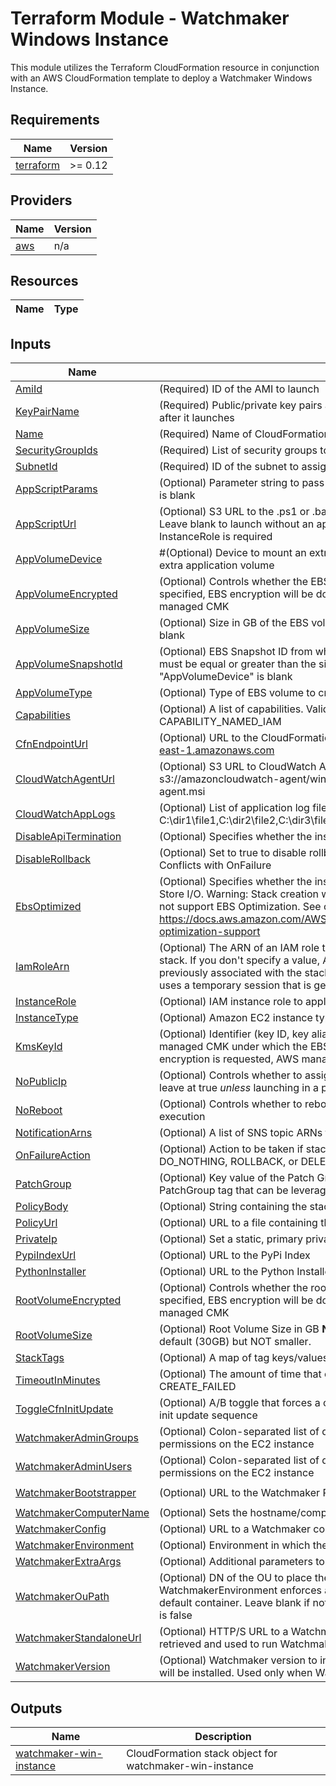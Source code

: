 # Terraform Module - Watchmaker Windows Instance

This module utilizes the Terraform CloudFormation resource in conjunction
with an AWS CloudFormation template to deploy a Watchmaker Windows Instance.

<!-- BEGIN TFDOCS -->
## Requirements

| Name | Version |
|------|---------|
| <a name="requirement_terraform"></a> [terraform](#requirement\_terraform) | >= 0.12 |

## Providers

| Name | Version |
|------|---------|
| <a name="provider_aws"></a> [aws](#provider\_aws) | n/a |

## Resources

| Name | Type |
|------|------|

## Inputs

| Name | Description | Type | Default | Required |
|------|-------------|------|---------|:--------:|
| <a name="input_AmiId"></a> [AmiId](#input\_AmiId) | (Required) ID of the AMI to launch | `string` | n/a | yes |
| <a name="input_KeyPairName"></a> [KeyPairName](#input\_KeyPairName) | (Required) Public/private key pairs allow you to securely connect to your instance after it launches | `string` | n/a | yes |
| <a name="input_Name"></a> [Name](#input\_Name) | (Required) Name of CloudFormation Stack | `string` | n/a | yes |
| <a name="input_SecurityGroupIds"></a> [SecurityGroupIds](#input\_SecurityGroupIds) | (Required) List of security groups to apply to the instance | `string` | n/a | yes |
| <a name="input_SubnetId"></a> [SubnetId](#input\_SubnetId) | (Required) ID of the subnet to assign to the instance | `string` | n/a | yes |
| <a name="input_AppScriptParams"></a> [AppScriptParams](#input\_AppScriptParams) | (Optional) Parameter string to pass to the application script. Ignored if AppScriptUrl is blank | `string` | `""` | no |
| <a name="input_AppScriptUrl"></a> [AppScriptUrl](#input\_AppScriptUrl) | (Optional) S3 URL to the .ps1 or .bat application script in an S3 bucket (s3://). Leave blank to launch without an application script. If specified, an appropriate InstanceRole is required | `string` | `null` | no |
| <a name="input_AppVolumeDevice"></a> [AppVolumeDevice](#input\_AppVolumeDevice) | #(Optional) Device to mount an extra EBS volume. Leave blank to launch without an extra application volume | `string` | `null` | no |
| <a name="input_AppVolumeEncrypted"></a> [AppVolumeEncrypted](#input\_AppVolumeEncrypted) | (Optional) Controls whether the EBS volume will be encrypted. When KmsKeyId is specified, EBS encryption will be done using that, otherwise encrypted using AWS managed CMK | `bool` | `false` | no |
| <a name="input_AppVolumeSize"></a> [AppVolumeSize](#input\_AppVolumeSize) | (Optional) Size in GB of the EBS volume to create. Ignored if AppVolumeDevice is blank | `string` | `"1"` | no |
| <a name="input_AppVolumeSnapshotId"></a> [AppVolumeSnapshotId](#input\_AppVolumeSnapshotId) | (Optional) EBS Snapshot ID from which to create the AppVolume. "AppVolumeSize" must be equal or greater than the size of the snapshot. Ignored if "AppVolumeDevice" is blank | `string` | `null` | no |
| <a name="input_AppVolumeType"></a> [AppVolumeType](#input\_AppVolumeType) | (Optional) Type of EBS volume to create. Ignored if AppVolumeDevice is blank | `string` | `"gp2"` | no |
| <a name="input_Capabilities"></a> [Capabilities](#input\_Capabilities) | (Optional) A list of capabilities. Valid values: CAPABILITY\_IAM or CAPABILITY\_NAMED\_IAM | `list(string)` | `[]` | no |
| <a name="input_CfnEndpointUrl"></a> [CfnEndpointUrl](#input\_CfnEndpointUrl) | (Optional) URL to the CloudFormation Endpoint. e.g. https://cloudformation.us-east-1.amazonaws.com | `string` | `"https://cloudformation.us-east-1.amazonaws.com"` | no |
| <a name="input_CloudWatchAgentUrl"></a> [CloudWatchAgentUrl](#input\_CloudWatchAgentUrl) | (Optional) S3 URL to CloudWatch Agent installer. Example: s3://amazoncloudwatch-agent/windows/amd64/latest/amazon-cloudwatch-agent.msi | `string` | `null` | no |
| <a name="input_CloudWatchAppLogs"></a> [CloudWatchAppLogs](#input\_CloudWatchAppLogs) | (Optional) List of application log file paths to send to CloudWatch. Example: C:\dir1\file1,C:\dir2\file2,C:\dir3\file3 | `list(string)` | `[]` | no |
| <a name="input_DisableApiTermination"></a> [DisableApiTermination](#input\_DisableApiTermination) | (Optional) Specifies whether the instance can be terminated through the API. | `bool` | `false` | no |
| <a name="input_DisableRollback"></a> [DisableRollback](#input\_DisableRollback) | (Optional) Set to true to disable rollback of the stack if stack creation failed. Conflicts with OnFailure | `string` | `false` | no |
| <a name="input_EbsOptimized"></a> [EbsOptimized](#input\_EbsOptimized) | (Optional) Specifies whether the instance is optimized for Amazon Elastic Block Store I/O. Warning: Stack creation will fail if set to true and the instance type does not support EBS Optimization. See complete list of supported instances here: https://docs.aws.amazon.com/AWSEC2/latest/UserGuide/EBSOptimized.html#ebs-optimization-support | `bool` | `false` | no |
| <a name="input_IamRoleArn"></a> [IamRoleArn](#input\_IamRoleArn) | (Optional) The ARN of an IAM role that AWS CloudFormation assumes to create the stack. If you don't specify a value, AWS CloudFormation uses the role that was previously associated with the stack. If no role is available, AWS CloudFormation uses a temporary session that is generated from your user credentials | `string` | `null` | no |
| <a name="input_InstanceRole"></a> [InstanceRole](#input\_InstanceRole) | (Optional) IAM instance role to apply to the instance | `string` | `null` | no |
| <a name="input_InstanceType"></a> [InstanceType](#input\_InstanceType) | (Optional) Amazon EC2 instance type | `string` | `"t2.micro"` | no |
| <a name="input_KmsKeyId"></a> [KmsKeyId](#input\_KmsKeyId) | (Optional) Identifier (key ID, key alias, ID ARN, or alias ARN) for a customer managed CMK under which the EBS volume is encrypted. If this is unspecified and encryption is requested, AWS managed CMK for EBS is used to encrypt the volume | `string` | `null` | no |
| <a name="input_NoPublicIp"></a> [NoPublicIp](#input\_NoPublicIp) | (Optional) Controls whether to assign the instance a public IP. Recommended to leave at true _unless_ launching in a public subnet | `bool` | `true` | no |
| <a name="input_NoReboot"></a> [NoReboot](#input\_NoReboot) | (Optional) Controls whether to reboot the instance as the last step of cfn-init execution | `bool` | `false` | no |
| <a name="input_NotificationArns"></a> [NotificationArns](#input\_NotificationArns) | (Optional) A list of SNS topic ARNs to publish stack related events | `list(string)` | `[]` | no |
| <a name="input_OnFailureAction"></a> [OnFailureAction](#input\_OnFailureAction) | (Optional) Action to be taken if stack creation fails. This must be one of: DO\_NOTHING, ROLLBACK, or DELETE. Conflicts with DisableRollback | `string` | `"DO_NOTHING"` | no |
| <a name="input_PatchGroup"></a> [PatchGroup](#input\_PatchGroup) | (Optional) Key value of the Patch Group tag. Controls whether to create a PatchGroup tag that can be leveraged via SSM to auto-update instances. | `string` | `null` | no |
| <a name="input_PolicyBody"></a> [PolicyBody](#input\_PolicyBody) | (Optional) String containing the stack policy body. Conflicts with PolicyUrl | `string` | `null` | no |
| <a name="input_PolicyUrl"></a> [PolicyUrl](#input\_PolicyUrl) | (Optional) URL to a file containing the stack policy. Conflicts with PolicyBody | `string` | `null` | no |
| <a name="input_PrivateIp"></a> [PrivateIp](#input\_PrivateIp) | (Optional) Set a static, primary private IP. Leave blank to auto-select a free IP | `string` | `null` | no |
| <a name="input_PypiIndexUrl"></a> [PypiIndexUrl](#input\_PypiIndexUrl) | (Optional) URL to the PyPi Index | `string` | `"https://pypi.org/simple"` | no |
| <a name="input_PythonInstaller"></a> [PythonInstaller](#input\_PythonInstaller) | (Optional) URL to the Python Installer Executable | `string` | `"https://www.python.org/ftp/python/3.6.4/python-3.6.4-amd64.exe"` | no |
| <a name="input_RootVolumeEncrypted"></a> [RootVolumeEncrypted](#input\_RootVolumeEncrypted) | (Optional) Controls whether the root volume will be encrypted. When KmsKeyId is specified, EBS encryption will be done using that, otherwise encrypted using AWS managed CMK | `bool` | `false` | no |
| <a name="input_RootVolumeSize"></a> [RootVolumeSize](#input\_RootVolumeSize) | (Optional) Root Volume Size in GB **NOTE** This value can be set larger than the default (30GB) but NOT smaller. | `string` | `"30"` | no |
| <a name="input_StackTags"></a> [StackTags](#input\_StackTags) | (Optional) A map of tag keys/values to associate with this stack | `map(string)` | `{}` | no |
| <a name="input_TimeoutInMinutes"></a> [TimeoutInMinutes](#input\_TimeoutInMinutes) | (Optional) The amount of time that can pass before the stack status becomes CREATE\_FAILED | `string` | `"30"` | no |
| <a name="input_ToggleCfnInitUpdate"></a> [ToggleCfnInitUpdate](#input\_ToggleCfnInitUpdate) | (Optional) A/B toggle that forces a change to instance metadata, triggering the cfn-init update sequence | `string` | `"A"` | no |
| <a name="input_WatchmakerAdminGroups"></a> [WatchmakerAdminGroups](#input\_WatchmakerAdminGroups) | (Optional) Colon-separated list of domain groups that should have admin permissions on the EC2 instance | `string` | `null` | no |
| <a name="input_WatchmakerAdminUsers"></a> [WatchmakerAdminUsers](#input\_WatchmakerAdminUsers) | (Optional) Colon-separated list of domain users that should have admin permissions on the EC2 instance | `string` | `null` | no |
| <a name="input_WatchmakerBootstrapper"></a> [WatchmakerBootstrapper](#input\_WatchmakerBootstrapper) | (Optional) URL to the Watchmaker PowerShell bootstrapper for Windows | `string` | `"https://raw.githubusercontent.com/MetroStar/watchmaker/master/docs/files/bootstrap/watchmaker-bootstrap.ps1"` | no |
| <a name="input_WatchmakerComputerName"></a> [WatchmakerComputerName](#input\_WatchmakerComputerName) | (Optional) Sets the hostname/computername within the OS | `string` | `null` | no |
| <a name="input_WatchmakerConfig"></a> [WatchmakerConfig](#input\_WatchmakerConfig) | (Optional) URL to a Watchmaker config file | `string` | `null` | no |
| <a name="input_WatchmakerEnvironment"></a> [WatchmakerEnvironment](#input\_WatchmakerEnvironment) | (Optional) Environment in which the instance is being deployed | `string` | `null` | no |
| <a name="input_WatchmakerExtraArgs"></a> [WatchmakerExtraArgs](#input\_WatchmakerExtraArgs) | (Optional) Additional parameters to be passed to the Watchmaker CLI | `string` | `null` | no |
| <a name="input_WatchmakerOuPath"></a> [WatchmakerOuPath](#input\_WatchmakerOuPath) | (Optional) DN of the OU to place the instance when joining a domain. If blank and WatchmakerEnvironment enforces a domain join, the instance will be placed in a default container. Leave blank if not joining a domain, or if WatchmakerEnvironment is false | `string` | `null` | no |
| <a name="input_WatchmakerStandaloneUrl"></a> [WatchmakerStandaloneUrl](#input\_WatchmakerStandaloneUrl) | (Optional) HTTP/S URL to a Watchmaker standalone executable. The file will be retrieved and used to run Watchmaker, instead of installing Watchmaker from PyPi | `string` | `null` | no |
| <a name="input_WatchmakerVersion"></a> [WatchmakerVersion](#input\_WatchmakerVersion) | (Optional) Watchmaker version to install. When blank (the default) the latest version will be installed. Used only when Watchmaker is installed from PyPi | `string` | `null` | no |

## Outputs

| Name | Description |
|------|-------------|
| <a name="output_watchmaker-win-instance"></a> [watchmaker-win-instance](#output\_watchmaker-win-instance) | CloudFormation stack object for watchmaker-win-instance |

<!-- END TFDOCS -->
